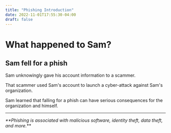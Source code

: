 ```yaml
---
title: "Phishing Introduction"
date: 2022-11-01T17:55:30-04:00
draft: false
---
```


# What happened to Sam?

## Sam fell for a phish

Sam unknowingly gave his account information to a scammer.

That scammer used Sam's account to launch a cyber-attack against Sam's organization.

Sam learned that falling for a phish can have serious consequences for the organization and himself.

---

_**Phishing is associated with malicious software, identity theft, data theft, and more._**
